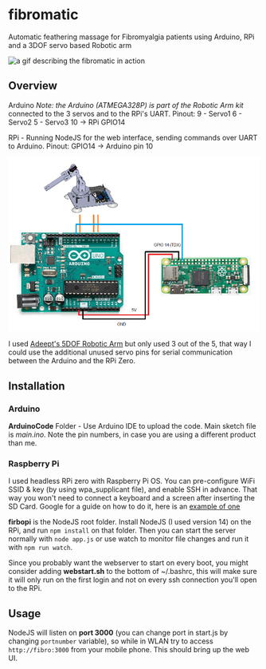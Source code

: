 # fibromatic
Automatic feathering massage for Fibromyalgia patients using Arduino, RPi and a 3DOF servo based Robotic arm 

![a gif describing the fibromatic in action](https://media0.giphy.com/media/61T89gKzCf5UDsnZFe/giphy.gif)

## Overview

Arduino
*Note: the Arduino (ATMEGA328P) is part of the Robotic Arm kit*
connected to the 3 servos and to the RPi's UART. 
Pinout:
9 - Servo1
6 - Servo2
5 - Servo3
10 -> RPi GPIO14

RPi - Running NodeJS for the web interface, sending commands over UART to Arduino. 
Pinout:
GPIO14 -> Arduino pin 10

![connections overview](https://github.com/omeriko9/fibromatic/blob/main/connections_diagram.png)

I used [Adeept's 5DOF Robotic Arm](https://www.adeept.com/adeept-arduino-compatible-diy-5-dof-robotic-arm-kit-for-arduino-uno-r3-steam-robot-arm-kit-with-arduino-and-processing-code_p0118_s0031.html) but only used 3 out of the 5, that way I could use the additional unused servo pins for serial communication between the Arduino and the RPi Zero.

## Installation

### Arduino 
 
**ArduinoCode** Folder - Use Arduino IDE to upload the code. Main sketch file is *main.ino*.
Note the pin numbers, in case you are using a different product than me.

### Raspberry Pi

I used headless RPi zero with Raspberry Pi OS. 
You can pre-configure WiFi SSID & key (by using wpa_supplicant file), and enable SSH in advance. That way you won't need to connect a keyboard and a screen after inserting the SD Card. Google for a guide on how to do it, here is an [example of one](https://core-electronics.com.au/tutorials/raspberry-pi-zerow-headless-wifi-setup.html)

**firbopi** is the NodeJS root folder. 
Install NodeJS (I used version 14) on the RPi, and run `npm install` on that folder.
Then you can start the server normally with `node app.js` or use watch to monitor file changes and run it with `npm run watch`.

Since you probably want the webserver to start on every boot, you might consider adding **webstart.sh** to the bottom of ~/.bashrc, this will make sure it will only run on the first login and not on every ssh connection you'll open to the RPi.

## Usage

NodeJS will listen on **port 3000** (you can change port in start.js by changing `portnumber` variable), so while in WLAN try to access `http://fibro:3000` from your mobile phone. This should bring up the web UI.







